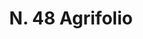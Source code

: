 ---
title: "N. 48 Agrifolio"
permalink: "/edition/plant048/"
plant-name: "N. 48"
plant-number: "048"
plant-xml: "/assets/xml/plant048.xml"
plant-img1: "/assets/img/plant048_verso.jpg"
plant-img2: "/assets/img/plant048.jpg"
plant-title: "N. 48 Agrifolio"
plant-wfo-link: "http://www.worldfloraonline.org/taxon/wfo-0000729203"
plant-kew-link: ""
plant-taxon-content: "Ilex Aquifolium L."
layout: single-xml
---